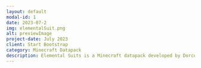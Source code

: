 ```yaml
---
layout: default
modal-id: 1
date: 2023-07-2
img: elementalSuit.png
alt: previewImage
project-date: July 2023
client: Start Bootstrap
category: Minecraft Datapack
description: Elemental Suits is a Minecraft datapack developed by Dorcupi where you become powerful enough to element bend. By using suits, you gain new abilites depending on what suit you use. Using complex combinations of different armor pieces, you can become the most powerful player in Minecraft.
---
```

